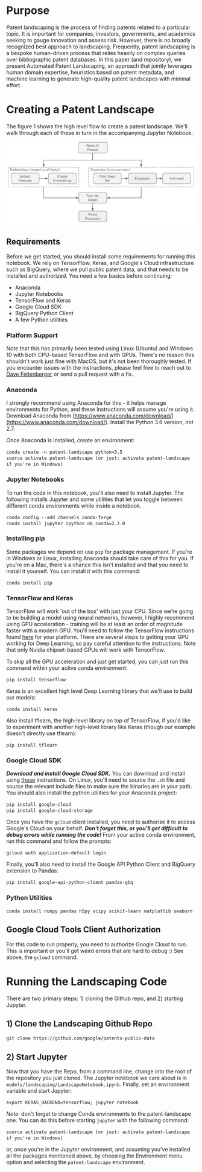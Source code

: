 # Purpose
Patent landscaping is the process of finding patents related to a particular topic. It is important for companies, investors, governments, and academics seeking to gauge innovation and assess risk. However, there is no broadly recognized best approach to landscaping. Frequently, patent landscaping is a bespoke human-driven process that relies heavily on complex queries over bibliographic patent databases. In this paper (and repository), we present Automated Patent Landscaping, an approach that jointly leverages human domain expertise, heuristics based on patent metadata, and machine learning to generate high-quality patent landscapes with minimal effort.

# Creating a Patent Landscape

The figure 1 shows the high level flow to create a patent landscape. We'll walk through each of these in turn in the accompanying Jupyter Notebook.

![Fig 1. High Level Flow of Automated Patent Landscaping](figs/flow.png)

## Requirements
Before we get started, you should install some requirements for running this notebook. We rely on TensorFlow, Keras, and Google's Cloud infrastructure such as BigQuery, where we pull public patent data, and that needs to be installed and authorized. You need a few basics before continuing:
* Anaconda
* Jupyter Notebooks
* TensorFlow and Keras
* Google Cloud SDK
* BigQuery Python Client
* A few Python utilities

### Platform Support

Note that this has primarily been tested using Linux (Ubuntu) and Windows 10
with both CPU-based TensorFlow and with GPUs. There's no reason this shouldn't
work just fine with MacOS, but it's not been thoroughly tested. If you encounter
issues with the instructions, please feel free to reach out to
[Dave Feltenberger](https://github.com/seinberg) or send a pull request with a fix.

### Anaconda
I strongly recommend using Anaconda for this - it helps manage environments for Python, and these instructions will assume you're using it. Download Anaconda from [https://www.anaconda.com/download/](https://www.anaconda.com/download/). Install the Python 3.6 version, *not* 2.7.

Once Anaconda is installed, create an environment:
```
conda create -n patent-landscape python=3.5
source activate patent-landscape (or just: activate patent-landscape if you're in Windows)
```

### Jupyter Notebooks

To run the code in this notebook, you'll also need to install Jupyter. The following installs Jupyter and some utilities that let you toggle between different conda environments while inside a notebook.

```
conda config --add channels conda-forge
conda install jupyter ipython nb_conda=2.2.0
```

### Installing pip

Some packages we depend on use `pip` for package management. If you're in Windows or Linux, installing Anaconda should take care of this for you. If you're on a Mac, there's a chance this isn't installed and that you need to install it yourself. You can install it with this command:
```
conda install pip
```

### TensorFlow and Keras

TensorFlow will work 'out of the box' with just your CPU. Since we're going to be building a model using neural networks, however, I highly recommend using GPU acceleration - training will be at least an order of magnitude faster with a modern GPU. You'll need to follow the TensorFlow instructions found [here](https://www.tensorflow.org/install/) for your platform. There are several steps to getting your GPU working for Deep Learning, so pay careful attention to the instructions. Note that only Nvidia chipset-based GPUs will work with TensorFlow.

To skip all the GPU acceleration and just get started, you can just run this command within your active conda environment:
```
pip install tensorflow
```

Keras is an excellent high level Deep Learning library that we'll use to build our models:
```
conda install keras
```

Also install tflearn, the high-level library on top of TensorFlow, if you'd like to experiment with another high-level library like Keras (though our example doesn't directly use tflearn):
```
pip install tflearn
```

### Google Cloud SDK
***Download and install Google Cloud SDK.*** You can download and install using [these](https://cloud.google.com/sdk/docs) instructions. On Linux, you'll need to source the `.sh` file and source the relevant include files to make sure the binaries are in your path. You should also install the python utilities for your Anaconda project:

```
pip install google-cloud
pip install google-cloud-storage
```

Once you have the `gcloud` client installed, you need to authorize it to access Google's Cloud on your behalf. ***Don't forget this, or you'll get difficult to debug errors while running the code!*** From your active conda environment, run this command and follow the prompts:
```
gcloud auth application-default login
```

Finally, you'll also need to install the Google API Python Client and BigQuery extension to Pandas:
```
pip install google-api-python-client pandas-gbq
```

### Python Utilities

```
conda install numpy pandas h5py scipy scikit-learn matplotlib seaborn
```

## Google Cloud Tools Client Authorization

For this code to run properly, you need to authorize Google Cloud to run. This is important or you'll get weird errors that are hard to debug :) See above, the `gcloud` command.

# Running the Landscaping Code

There are two primary steps: 1) cloning the Github repo, and 2) starting
Jupyter.

## 1) Clone the Landscaping Github Repo

```
git clone https://github.com/google/patents-public-data
```


## 2) Start Jupyter

Now that you have the Repo, from a command line, change into the root of the
repository you just cloned. The Jupyter notebook we care about is in
`models/landscaping/LandscapeNotebook.ipynb`. Finally, set an environment
variable and start Jupyter:

```
export KERAS_BACKEND=tensorflow; jupyter notebook
```

*Note*: don't forget to change Conda environments to the patent-landscape one.
You can do this before starting `jupyter` with the following command:
```
source activate patent-landscape (or just: activate patent-landscape if you're in Windows)
```

or, once you're in the Jupyter environment, and assuming you've installed all
the packages mentioned above, by choosing the Environment menu option and
selecting the `patent-landscape` environment.
